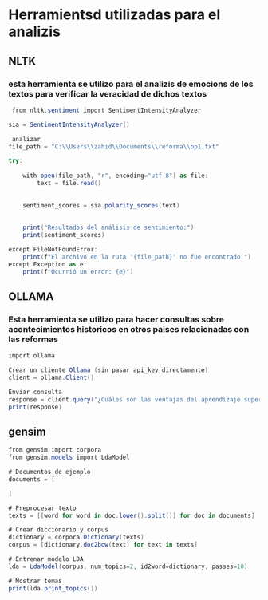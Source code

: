 #  Herramientsd utilizadas para el analizis 
## NLTK   
### esta herramienta se utilizo para el analizis de emocions de los textos para verificar la veracidad de dichos textos
```csharp
 from nltk.sentiment import SentimentIntensityAnalyzer

sia = SentimentIntensityAnalyzer()

 analizar
file_path = "C:\\Users\\zahid\\Documents\\reforma\\op1.txt"

try:
   
    with open(file_path, "r", encoding="utf-8") as file:
        text = file.read()
    
   
    sentiment_scores = sia.polarity_scores(text)
    
   
    print("Resultados del análisis de sentimiento:")
    print(sentiment_scores)

except FileNotFoundError:
    print(f"El archivo en la ruta '{file_path}' no fue encontrado.")
except Exception as e:
    print(f"Ocurrió un error: {e}")
```

##
## OLLAMA
### Esta herramienta se utilizo para hacer consultas sobre acontecimientos historicos en otros paises relacionadas con las reformas
```csharp
import ollama

Crear un cliente Ollama (sin pasar api_key directamente)
client = ollama.Client()

Enviar consulta
response = client.query("¿Cuáles son las ventajas del aprendizaje supervisado?")
print(response)
```
##
## gensim
```csharp
from gensim import corpora
from gensim.models import LdaModel

# Documentos de ejemplo
documents = [

]

# Preprocesar texto
texts = [[word for word in doc.lower().split()] for doc in documents]

# Crear diccionario y corpus
dictionary = corpora.Dictionary(texts)
corpus = [dictionary.doc2bow(text) for text in texts]

# Entrenar modelo LDA
lda = LdaModel(corpus, num_topics=2, id2word=dictionary, passes=10)

# Mostrar temas
print(lda.print_topics())
```


